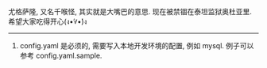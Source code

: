 尤格萨隆, 又名千喉怪, 其实就是大嘴巴的意思.
现在被禁锢在泰坦监狱奥杜亚里.
希望大家吃得开心(ง•̀∀•́)ง

---

1. config.yaml 是必须的, 需要写入本地开发环境的配置, 例如 mysql. 例子可以参考 config.yaml.sample.
